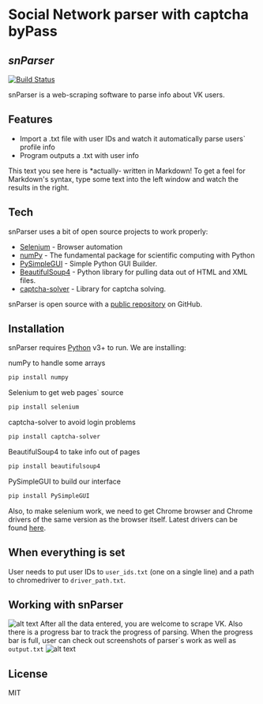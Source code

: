 # Social Network parser with captcha byPass
## _snParser_


[![Build Status](https://travis-ci.org/joemccann/dillinger.svg?branch=master)](https://travis-ci.org/joemccann/dillinger)

snParser is a web-scraping software to parse info about VK users.

## Features

- Import a .txt file with user IDs and watch it automatically parse users` profile info
- Program outputs a .txt with user info


This text you see here is *actually- written in Markdown! To get a feel
for Markdown's syntax, type some text into the left window and
watch the results in the right.

## Tech

snParser uses a bit of open source projects to work properly:

- [Selenium](https://github.com/SeleniumHQ/selenium) - Browser automation
- [numPy](https://github.com/numpy/numpy) - The fundamental package for scientific computing with Python
- [PySimpleGUI](https://github.com/PySimpleGUI/PySimpleGUI) - Simple Python GUI Builder.
- [BeautifulSoup4](https://github.com/wention/BeautifulSoup4) - Python library for pulling data out of HTML and XML files.
- [captcha-solver](https://pypi.org/project/captcha-solver/) - Library for captcha solving.

snParser is open source with a [public repository](https://github.com/paNikitin/snParser) on GitHub.

## Installation

snParser requires [Python](https://www.python.org/) v3+ to run.
We are installing:

numPy to handle some arrays
```sh
pip install numpy
```
Selenium to get web pages` source
```sh
pip install selenium
```
captcha-solver to avoid login problems
```sh
pip install captcha-solver
```
BeautifulSoup4 to take info out of pages
```sh
pip install beautifulsoup4
```
PySimpleGUI to build our interface
```sh
pip install PySimpleGUI
```
Also, to make selenium work, we need to get Chrome browser and Chrome drivers of the same version as the browser itself. Latest drivers can be found [here](https://chromedriver.chromium.org/downloads).
## When everything is set
User needs to put user IDs to ```user_ids.txt``` (one on a single line) and a path to chromedriver to ```driver_path.txt```.
## Working with snParser
![alt text](https://i.imgur.com/rkWLwCd.png)
After all the data entered, you are welcome to scrape VK. Also there is a progress bar to track the progress of parsing. When the progress bar is full, user can check out screenshots of parser`s work as well as ```output.txt```
![alt text](https://i.imgur.com/KXAVzqo.png)
## License
MIT



